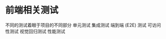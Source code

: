 <!-- https://css-tricks.com/front-end-testing-is-for-everyone/?utm_source=CSS-Weekly&utm_campaign=Issue-462&utm_medium=email#h-accessibility-testing -->

# 前端相关测试

不同的测试着眼于项目的不同部分
单元测试
集成测试
端到端 (E2E) 测试
可访问性测试
视觉回归测试
性能测试

